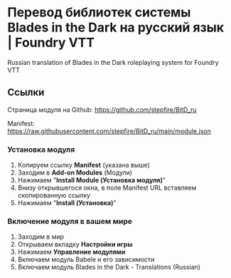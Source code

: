 # Перевод библиотек системы Blades in the Dark на русский язык | Foundry VTT
Russian translation of Blades in the Dark roleplaying system for Foundry VTT
## Ссылки
Страница модуля на Github: https://github.com/stepfire/BitD_ru

Manifest: https://raw.githubusercontent.com/stepfire/BitD_ru/main/module.json
### Установка модуля
1. Копируем ссылку **Manifest** (указана выше)
2. Заходим в **Add-on Modules** (Модули)
3. Нажимаем "**Install Module (Установка модуля)**"
4. Внизу открывшегося окна, в поле Manifest URL вставляем скопированную ссылку
5. Нажимаем "**Install (Установка)**"
### Включение модуля в вашем мире
1. Заходим в мир
2. Открываем вкладку **Настройки игры**
3. Нажимаем **Управление модулями**
4. Включаем модуль Babele и его зависимости
5. Включаем модуль Blades in the Dark - Translations (Russian)
